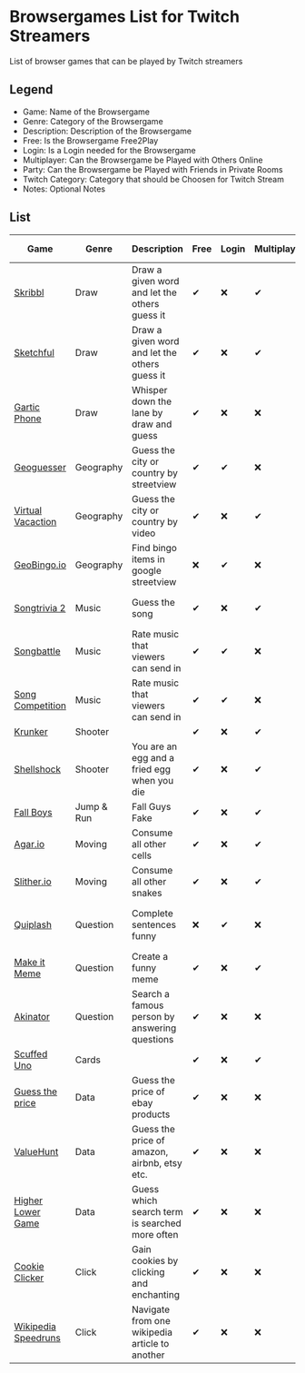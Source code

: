 # Browsergames List for Twitch Streamers
List of browser games that can be played by Twitch streamers

## Legend
* Game: Name of the Browsergame
* Genre: Category of the Browsergame
* Description: Description of the Browsergame
* Free: Is the Browsergame Free2Play
* Login: Is a Login needed for the Browsergame
* Multiplayer: Can the Browsergame be Played with Others Online
* Party: Can the Browsergame be Played with Friends in Private Rooms
* Twitch Category: Category that should be Choosen for Twitch Stream
* Notes: Optional Notes

## List
| Game                                                                          | Genre      | Description                                    | Free | Login | Multiplayer | Party | Twitch Category                                                                                        | Notes                                  |
| ----------------------------------------------------------------------------- | ---------- | ---------------------------------------------- | ---- | ----- | ----------- | ----- | ------------------------------------------------------------------------------------------------------ | -------------------------------------- |
| [Skribbl](https://skribbl.io/)                                                | Draw       | Draw a given word and let the others guess it  | ✔    | ❌   | ✔           | ✔    | [skribbl.io](https://www.twitch.tv/directory/category/skribbl-io)                                      |                                        |
| [Sketchful](https://sketchful.io/)                                            | Draw       | Draw a given word and let the others guess it  | ✔    | ❌   | ✔           | ✔    | [Sketchful.io](https://www.twitch.tv/directory/category/sketchful-io)                                  | Alternative skribbl                    |
| [Gartic Phone](https://garticphone.com)                                       | Draw       | Whisper down the lane by draw and guess        | ✔    | ❌   | ❌          | ✔    | [Gartic Phone](https://www.twitch.tv/directory/category/gartic-phone)                                  |                                        |
| [Geoguesser](https://www.geoguessr.com/)                                      | Geography  | Guess the city or country by streetview        | ✔    | ✔    | ❌          | ❌   | [GeoGuesser: Explore the World](https://www.twitch.tv/directory/category/geoguesser-explore-the-world) |                                        |
| [Virtual Vacaction](https://virtualvacation.us/)                              | Geography  | Guess the city or country by video             | ✔    | ❌   | ✔           | ✔    | [Games + Demos](https://www.twitch.tv/directory/category/games-demos)                                  |                                        |
| [GeoBingo.io](https://geobingo.io/)                                           | Geography  | Find bingo items in google streetview          | ❌   | ✔    | ❌          | ✔    | [GeoBingo.io](https://www.twitch.tv/directory/category/geobingo-io)                                    | Host must subscribe for €3.99/month    |
| [Songtrivia 2](https://songtrivia2.io/)                                       | Music      | Guess the song                                 | ✔    | ❌   | ✔           | ✔    | [SongTrivia 2: Guess the song](https://www.twitch.tv/directory/category/songtrivia-2-guess-the-song)   | Should not be against TOS              |
| [Songbattle](https://www.songbattle.live/)                                    | Music      | Rate music that viewers can send in            | ✔    | ✔    | ❌          | ❌   | [Games + Demos](https://www.twitch.tv/directory/category/games-demos)                                  | Should not be against TOS              |
| [Song Competition](https://song-competition.live/)                            | Music      | Rate music that viewers can send in            | ✔    | ✔    | ❌          | ❌   | [Games + Demos](https://www.twitch.tv/directory/category/games-demos)                                  | Should not be against TOS              |
| [Krunker](https://krunker.io)                                                 | Shooter    |                                                | ✔    | ❌   | ✔           | ✔    | [Krunker](https://www.twitch.tv/directory/category/krunker)                                            |                                        |
| [Shellshock](https://shellshock.io/)                                          | Shooter    | You are an egg and a fried egg when you die    | ✔    | ❌   | ✔           | ✔    | [Games + Demos](https://www.twitch.tv/directory/category/games-demos)                                  |                                        |
| [Fall Boys](https://html5.gamemonetize.com/tn9th9e25b4lvrnfskvd8o3m7w2ba7c3/) | Jump & Run | Fall Guys Fake                                 | ✔    | ❌   | ✔           | ✔    | [Games + Demos](https://www.twitch.tv/directory/category/games-demos)                                  |                                        |
| [Agar.io](https://agar.io)                                                    | Moving     | Consume all other cells                        | ✔    | ❌   | ✔           | ✔    | [Agar.io](https://www.twitch.tv/directory/category/agar-io)                                            |                                        |
| [Slither.io](http://slither.io/)                                              | Moving     | Consume all other snakes                       | ✔    | ❌   | ✔           | ❌   | [Slither.io](https://www.twitch.tv/directory/category/slither-io)                                      |                                        |
| [Quiplash](https://www.jackboxgames.com/quiplash/)                            | Question   | Complete sentences funny                       | ❌   | ✔    | ❌          | ✔    | [Quiplash](https://www.twitch.tv/directory/category/quiplash)                                          | Host must buy the game for $9.99       |
| [Make it Meme](https://makeitmeme.com/)                                       | Question   | Create a funny meme                            | ✔    | ❌   | ✔           | ✔    | [Make It Meme](https://www.twitch.tv/directory/category/make-it-meme)                                  |                                        |
| [Akinator](https://akinator.com/)                                             | Question   | Search a famous person by answering questions  | ✔    | ❌   | ❌          | ❌   | [Akinator](https://www.twitch.tv/directory/category/akinator)                                          |                                        |
| [Scuffed Uno](https://scuffeduno.online/)                                     | Cards      |                                                | ✔    | ❌   | ✔           | ✔    | [Games + Demos](https://www.twitch.tv/directory/category/games-demos)                                  |                                        |
| [Guess the price](https://guess-the-price.de/)                                | Data       | Guess the price of ebay products               | ✔    | ❌   | ❌          | ✔    | [Games + Demos](https://www.twitch.tv/directory/category/games-demos)                                  | Only german language                   |
| [ValueHunt](https://valuehunt.net/)                                           | Data       | Guess the price of amazon, airbnb, etsy etc.   | ✔    | ❌   | ❌          | ✔    | [ValueHunt](https://www.twitch.tv/directory/category/valuehunt)                                        |                                        |
| [Higher Lower Game](http://www.higherlowergame.com/)                          | Data       | Guess which search term is searched more often | ✔    | ❌   | ❌          | ❌   | [The Higher Lower Game](https://www.twitch.tv/directory/category/the-higher-lower-game)                |                                        |
| [Cookie Clicker](http://orteil.dashnet.org/cookieclicker/)                    | Click      | Gain cookies by clicking and enchanting        | ✔    | ❌   | ❌          | ❌   | [Cookie Clicker](https://www.twitch.tv/directory/category/cookie-clicker)                              |                                        |
| [Wikipedia Speedruns](https://wikispeedruns.com/)                             | Click      | Navigate from one wikipedia article to another | ✔    | ❌   | ❌          | ✔    | [Wikipedia Speedruns](https://www.twitch.tv/directory/category/wikipedia-speedruns)                    |                                        |